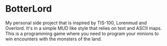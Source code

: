 # BotterLord
My personal side project that is inspired by TIS-100, Lorenmud and Overlord. 
It's in a simple MUD like style that relies on text and ASCII maps.
This is a programming game where you need to program your minions to win encounters with the monsters of the land.
